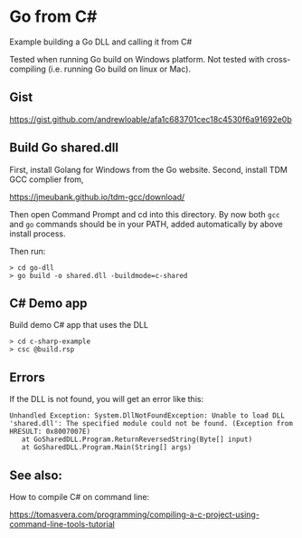 # Go from C#

Example building a Go DLL and calling it from C#

Tested when running Go build on Windows platform. Not tested with cross-compiling (i.e. running Go build on linux or Mac).

## Gist

https://gist.github.com/andrewloable/afa1c683701cec18c4530f6a91692e0b

## Build Go shared.dll

First, install Golang for Windows from the Go website. 
Second, install TDM GCC complier from,

https://jmeubank.github.io/tdm-gcc/download/

Then open Command Prompt and cd into this directory. 
By now both `gcc` and `go` commands should be in your PATH, added automatically by above install process.

Then run:

```
> cd go-dll
> go build -o shared.dll -buildmode=c-shared
```


## C# Demo app

Build demo C# app that uses the DLL

```
> cd c-sharp-example
> csc @build.rsp
```

## Errors

If the DLL is not found, you will get an error like this:

```
Unhandled Exception: System.DllNotFoundException: Unable to load DLL 'shared.dll': The specified module could not be found. (Exception from HRESULT: 0x8007007E)
   at GoSharedDLL.Program.ReturnReversedString(Byte[] input)
   at GoSharedDLL.Program.Main(String[] args)
```

## See also:

How to compile C# on command line:

https://tomasvera.com/programming/compiling-a-c-project-using-command-line-tools-tutorial

